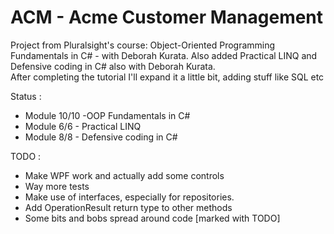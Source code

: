 # ACM - Acme Customer Management
Project from Pluralsight's course: Object-Oriented Programming Fundamentals in C# - with Deborah Kurata. Also added Practical LINQ and Defensive coding in C# also with Deborah Kurata. <br /> 
After completing the tutorial I'll expand it a little bit, adding stuff like SQL etc

Status : 
* Module 10/10 -OOP Fundamentals in C#
* Module 6/6 - Practical LINQ
* Module 8/8 - Defensive coding in C#

TODO :
* Make WPF work and actually add some controls
* Way more tests
* Make use of interfaces, especially for repositories.
* Add OperationResult return type to other methods
* Some bits and bobs spread around code [marked with TODO]
